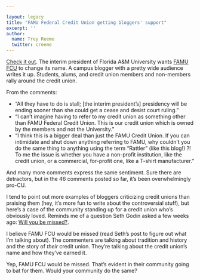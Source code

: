```yaml
---

layout: legacy
title: "FAMU Federal Credit Union getting bloggers' support"
excerpt: ''
author:
  name: Trey Reeme
  twitter: creeme
---
```


<p>
<a href="http://rattlernation.blogspot.com/2006/10/castell-challenges-credit-union-over.html">Check it out</a>. The interim president of Florida A&#38;M University wants <a href="http://www.famufcu.com"><span class="caps">FAMU FCU</span></a> to change its name.  A campus blogger with a pretty wide audience writes it up.  Students, alums, and credit union members and non-members rally around the credit union. 
</p><p>
From the comments:
</p><ul>
<li>&#8220;All they have to do is stall; [the interim president&#8217;s] presidency will be ending sooner than she could get a cease and desist court ruling.&#8221;</li>
<li>&#8220;I can&#8217;t imagine having to refer to my credit union as something other than <span class="caps">FAMU</span> Federal Credit Union. This is our credit union which is owned by the members and not the University.&#8221;</li>
<li>&#8220;I think this is a bigger deal than just the <span class="caps">FAMU</span> Credit Union. If you can intimidate and shut down anything referring to <span class="caps">FAMU</span>, why couldn&#8217;t you do the same thing to anything using the term &#8220;Rattler&#8221; (like this blog!) ?! To me the issue is whether you have a non-profit institution, like the credit union, or a commercial, for-profit one, like a T-shirt manufacturer.&#8221;</li>
</ul><p>
And many more comments express the same sentiment.  Sure there are detractors, but in the 46 comments posted so far, it&#8217;s been overwhelmingly pro-CU.  
</p>
<p>
I tend to point out more examples of bloggers criticizing credit unions than praising them (hey, it&#8217;s more fun to write about the controversial stuff), but here&#8217;s a case of the community standing up for a credit union who&#8217;s obviously loved.  Reminds me of a question Seth Godin asked a few weeks ago: <a href="http://sethgodin.typepad.com/seths_blog/2006/10/will_you_be_mis.html">Will you be missed?</a>.
</p>
<p>
I believe <span class="caps">FAMU FCU</span> would be missed (read Seth&#8217;s post to figure out what I&#8217;m talking about).  The commenters are talking about tradition and history and the story of <em>their</em> credit union.  They&#8217;re talking about the credit union&#8217;s name and how they&#8217;ve earned it.
</p>
<p>
Yep, <span class="caps">FAMU FCU</span> would be missed. That&#8217;s evident in their community going to bat for them.  Would your community do the same?  
</p>